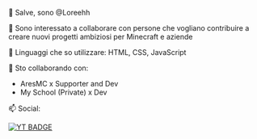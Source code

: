 👋 Salve, sono @Loreehh

👀 Sono interessato a collaborare con persone che vogliano contribuire a creare nuovi progetti ambiziosi per Minecraft e aziende

🌱 Linguaggi che so utilizzare:
HTML, CSS, JavaScript

💞️ Sto collaborando con:
- AresMC x Supporter and Dev
- My School (Private) x Dev

📫 Social:
<div class="social">
<a href="youtube.com">
  <img src="https://img.shields.io/badge/youtube-red?logo=youtube&logoColor=white&style=for-the-badg" alt="YT BADGE">
</a>
</div>
<div class="badge">
  <img src="https://komarev.com/ghpvc/?username=loreeh_&style=flat-square&color=blue" alt=""/>
</div>



<!---
Loreehh/ReadMe
--->
